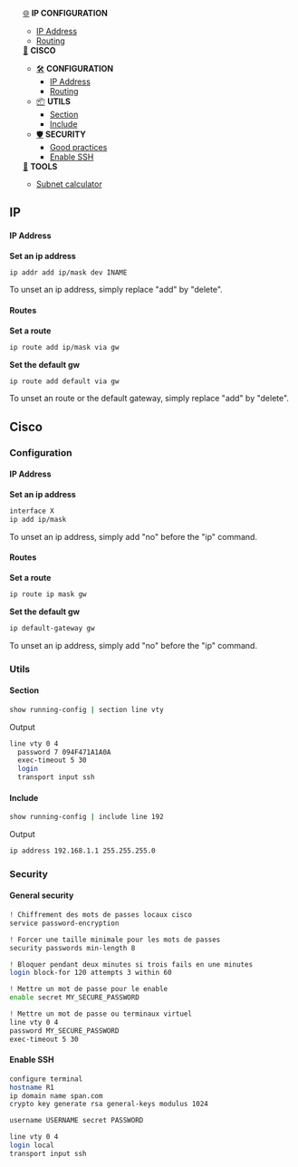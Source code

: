 <ul>
    <div><a href="#IP">🌐</a> <b>IP CONFIGURATION</b></div>
    <ul>
         <li>
            <a href="#ip-address">IP Address</a>
         </li>
         <li>
            <a href="#routes">Routing</a>
         </li>
    </ul>
    <div><a href="#cisco">📡</a> <b>CISCO</b></div>
     <ul>
        <li>
            <div><a href="#configuration">🛠️</a> <b>CONFIGURATION</b></div>
            <ul>
                <li>
                    <a href="#ip-address-1">IP Address</a>
                </li>
                <li>
                    <a href="#routes-1">Routing</a>
                </li>
            </ul>
        </li>
        <li>
            <div><a href="#utils">📦</a> <b>UTILS</b></div>
            <ul>
                <li>
                    <a href="#section">Section</a>
                </li>
                <li>
                    <a href="#include">Include</a>
                </li>
            </ul>
        </li>
        <li>
            <div><a href="#security">🛡️</a> <b>SECURITY</b></div>
            <ul>
                <li>
                    <a href="#general-security">Good practices</a>
                </li>
                <li>
                    <a href="#enable-ssh">Enable SSH</a>
                </li>
            </ul>
        </li>
    </ul>
    <div><a href="#tools">🧰</a> <b>TOOLS</b></div>
    <ul>
         <li>
            <a target="_blank" href="https://www.site24x7.com/fr/tools/ipv4-sous-reseau-calculatrice.html">Subnet calculator</a>
         </li>
    </ul>
</ul>

## IP
#### IP Address
**Set an ip address**
```bash
ip addr add ip/mask dev INAME
```

To unset an ip address, simply replace "add" by "delete".
#### Routes
**Set a route**
```bash
ip route add ip/mask via gw
```

**Set the default gw**
```bash
ip route add default via gw
```

To unset an route or the default gateway, simply replace "add" by "delete".


## Cisco

### Configuration

#### IP Address
**Set an ip address**
```bash
interface X
ip add ip/mask
```

To unset an ip address, simply add "no" before the "ip" command.
#### Routes
**Set a route**
```bash
ip route ip mask gw
```

**Set the default gw**
```bash
ip default-gateway gw
```

To unset an ip address, simply add "no" before the "ip" command.

### Utils

#### Section
```bash
show running-config | section line vty
```
Output
```bash
line vty 0 4
  password 7 094F471A1A0A
  exec-timeout 5 30
  login
  transport input ssh
```

#### Include
```bash
show running-config | include line 192
```

Output
```bash
ip address 192.168.1.1 255.255.255.0
```

### Security
#### General security
```bash
! Chiffrement des mots de passes locaux cisco
service password-encryption

! Forcer une taille minimale pour les mots de passes
security passwords min-length 8

! Bloquer pendant deux minutes si trois fails en une minutes
login block-for 120 attempts 3 within 60

! Mettre un mot de passe pour le enable
enable secret MY_SECURE_PASSWORD

! Mettre un mot de passe ou terminaux virtuel
line vty 0 4 
password MY_SECURE_PASSWORD
exec-timeout 5 30 
```

#### Enable SSH

```bash
configure terminal
hostname R1
ip domain name span.com
crypto key generate rsa general-keys modulus 1024

username USERNAME secret PASSWORD

line vty 0 4
login local
transport input ssh
```


